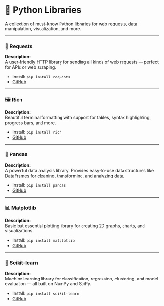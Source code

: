 # 🐍 Python Libraries

A collection of must-know Python libraries for web requests, data manipulation, visualization, and more.

---

### 📡 Requests

**Description:**  
A user-friendly HTTP library for sending all kinds of web requests — perfect for APIs or web scraping.

- Install: `pip install requests`
- [GitHub](https://github.com/psf/requests)

---

### 🖼️ Rich

**Description:**  
Beautiful terminal formatting with support for tables, syntax highlighting, progress bars, and more.

- Install: `pip install rich`
- [GitHub](https://github.com/Textualize/rich)

---

### 🧮 Pandas

**Description:**  
A powerful data analysis library. Provides easy-to-use data structures like DataFrames for cleaning, transforming, and analyzing data.

- Install: `pip install pandas`
- [GitHub](https://github.com/pandas-dev/pandas)

---

### 📊 Matplotlib

**Description:**  
Basic but essential plotting library for creating 2D graphs, charts, and visualizations.

- Install: `pip install matplotlib`
- [GitHub](https://github.com/matplotlib/matplotlib)

---

### 🧠 Scikit-learn

**Description:**  
Machine learning library for classification, regression, clustering, and model evaluation — all built on NumPy and SciPy.

- Install: `pip install scikit-learn`
- [GitHub](https://github.com/scikit-learn/scikit-learn)
